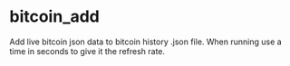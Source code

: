 # bitcoin_add
Add live bitcoin json data to bitcoin history .json file.
When running use a time in seconds to give it the refresh rate.
